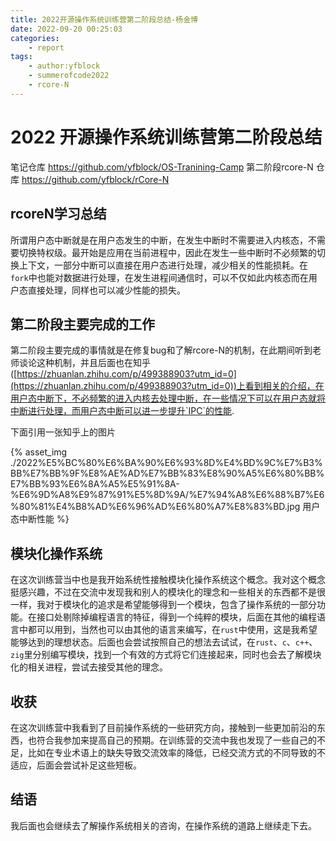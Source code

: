 ```yaml
---
title: 2022开源操作系统训练营第二阶段总结-杨金博
date: 2022-09-20 00:25:03
categories:
    - report
tags:
    - author:yfblock
    - summerofcode2022
    - rcore-N
---
```


# 2022 开源操作系统训练营第二阶段总结
笔记仓库 https://github.com/yfblock/OS-Tranining-Camp
第二阶段rcore-N 仓库 https://github.com/yfblock/rCore-N


## rcoreN学习总结
所谓用户态中断就是在用户态发生的中断，在发生中断时不需要进入内核态，不需要切换特权级。最开始是应用在当前进程中，因此在发生一些中断时不必频繁的切换上下文，一部分中断可以直接在用户态进行处理，减少相关的性能损耗。在`fork`中也能对数据进行处理，在发生进程间通信时，可以不仅如此内核态而在用户态直接处理，同样也可以减少性能的损失。


## 第二阶段主要完成的工作
第二阶段主要完成的事情就是在修复bug和了解rcore-N的机制，在此期间听到老师谈论这种机制，并且后面也在知乎([https://zhuanlan.zhihu.com/p/499388903?utm_id=0](https://zhuanlan.zhihu.com/p/499388903?utm_id=0))上看到相关的介绍，在用户态中断下，不必频繁的进入内核去处理中断，在一些情况下可以在用户态就将中断进行处理，而用户态中断可以进一步提升`IPC`的性能.

下面引用一张知乎上的图片

{% asset_img ./2022%E5%BC%80%E6%BA%90%E6%93%8D%E4%BD%9C%E7%B3%BB%E7%BB%9F%E8%AE%AD%E7%BB%83%E8%90%A5%E6%80%BB%E7%BB%93%E6%8A%A5%E5%91%8A-%E6%9D%A8%E9%87%91%E5%8D%9A/%E7%94%A8%E6%88%B7%E6%80%81%E4%B8%AD%E6%96%AD%E6%80%A7%E8%83%BD.jpg 用户态中断性能 %}

## 模块化操作系统
在这次训练营当中也是我开始系统性接触模块化操作系统这个概念。我对这个概念挺感兴趣，不过在交流中发现我和别人的模块化的理念和一些相关的东西都不是很一样，我对于模块化的追求是希望能够得到一个模块，包含了操作系统的一部分功能。在接口处剔除掉编程语言的特征，得到一个纯粹的模块，后面在其他的编程语言中都可以用到，当然也可以由其他的语言来编写，在`rust`中使用，这是我希望能够达到的理想状态。后面也会尝试按照自己的想法去试试，在`rust`、`c`、`c++`、`zig`里分别编写模块，找到一个有效的方式将它们连接起来，同时也会去了解模块化的相关进程，尝试去接受其他的理念。


## 收获
在这次训练营中我看到了目前操作系统的一些研究方向，接触到一些更加前沿的东西，也符合我参加来提高自己的预期。在训练营的交流中我也发现了一些自己的不足，比如在专业术语上的缺失导致交流效率的降低，已经交流方式的不同导致的不适应，后面会尝试补足这些短板。

## 结语
我后面也会继续去了解操作系统相关的咨询，在操作系统的道路上继续走下去。
